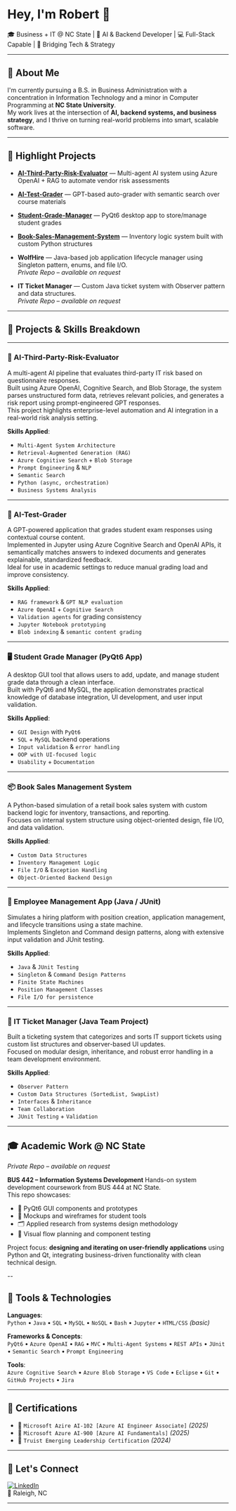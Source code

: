 # Hey, I'm Robert 👋  
🎓 Business + IT @ NC State | 🤖 AI & Backend Developer | 💻 Full-Stack Capable | 🔗 Bridging Tech & Strategy

---

## 💼 About Me

I'm currently pursuing a B.S. in Business Administration with a concentration in Information Technology and a minor in Computer Programming at **NC State University**.  
My work lives at the intersection of **AI, backend systems, and business strategy**, and I thrive on turning real-world problems into smart, scalable software.

---

## 🚀 Highlight Projects

- **[AI-Third-Party-Risk-Evaluator](https://github.com/robertpatel28/AI-Third-Party-Risk-Evaluator)** — Multi-agent AI system using Azure OpenAI + RAG to automate vendor risk assessments  
- **[AI-Test-Grader](https://github.com/robertpatel28/AI-Test-Grader)** — GPT-based auto-grader with semantic search over course materials  
- **[Student-Grade-Manager](https://github.com/robertpatel28/Student-Grade-Manager)** — PyQt6 desktop app to store/manage student grades  
- **[Book-Sales-Management-System](https://github.com/robertpatel28/Book-Sales-Management-System)** — Inventory logic system built with custom Python structures
- **WolfHire** — Java-based job application lifecycle manager using Singleton pattern, enums, and file I/O.  
  _Private Repo – available on request_

- **IT Ticket Manager** — Custom Java ticket system with Observer pattern and data structures.  
  _Private Repo – available on request_

---

## 🧠 Projects & Skills Breakdown

---

### 🤖 AI-Third-Party-Risk-Evaluator  
A multi-agent AI pipeline that evaluates third-party IT risk based on questionnaire responses.  
Built using Azure OpenAI, Cognitive Search, and Blob Storage, the system parses unstructured form data, retrieves relevant policies, and generates a risk report using prompt-engineered GPT responses.  
This project highlights enterprise-level automation and AI integration in a real-world risk analysis setting.

**Skills Applied**:  
- `Multi-Agent System Architecture`  
- `Retrieval-Augmented Generation (RAG)`  
- `Azure Cognitive Search` + `Blob Storage`  
- `Prompt Engineering` & `NLP`  
- `Semantic Search`  
- `Python (async, orchestration)`  
- `Business Systems Analysis`

---

### 🧠 AI-Test-Grader  
A GPT-powered application that grades student exam responses using contextual course content.  
Implemented in Jupyter using Azure Cognitive Search and OpenAI APIs, it semantically matches answers to indexed documents and generates explainable, standardized feedback.  
Ideal for use in academic settings to reduce manual grading load and improve consistency.

**Skills Applied**:  
- `RAG framework` & `GPT NLP evaluation`  
- `Azure OpenAI` + `Cognitive Search`  
- `Validation agents` for grading consistency  
- `Jupyter Notebook prototyping`  
- `Blob indexing` & `semantic content grading`

---

### 🖥️ Student Grade Manager (PyQt6 App)  
A desktop GUI tool that allows users to add, update, and manage student grade data through a clean interface.  
Built with PyQt6 and MySQL, the application demonstrates practical knowledge of database integration, UI development, and user input validation.

**Skills Applied**:  
- `GUI Design` with `PyQt6`  
- `SQL` + `MySQL` backend operations  
- `Input validation` & `error handling`  
- `OOP with UI-focused logic`  
- `Usability` + `Documentation`

---

### 📦 Book Sales Management System  
A Python-based simulation of a retail book sales system with custom backend logic for inventory, transactions, and reporting.  
Focuses on internal system structure using object-oriented design, file I/O, and data validation.

**Skills Applied**:  
- `Custom Data Structures`  
- `Inventory Management Logic`  
- `File I/O` & `Exception Handling`  
- `Object-Oriented Backend Design`

---

### 💼 Employee Management App (Java / JUnit)  
Simulates a hiring platform with position creation, application management, and lifecycle transitions using a state machine.  
Implements Singleton and Command design patterns, along with extensive input validation and JUnit testing.

**Skills Applied**:  
- `Java` & `JUnit Testing`  
- `Singleton` & `Command Design Patterns`  
- `Finite State Machines`  
- `Position Management Classes`  
- `File I/O for persistence`

---

### 🧪 IT Ticket Manager (Java Team Project)  
Built a ticketing system that categorizes and sorts IT support tickets using custom list structures and observer-based UI updates.  
Focused on modular design, inheritance, and robust error handling in a team development environment.

**Skills Applied**:  
- `Observer Pattern`  
- `Custom Data Structures (SortedList, SwapList)`  
- `Interfaces` & `Inheritance`  
- `Team Collaboration`  
- `JUnit Testing` + `Validation`

---

## 🎓 Academic Work @ NC State
_Private Repo – available on request_

**BUS 442 – Information Systems Development**
Hands-on system development coursework from BUS 444 at NC State.  
This repo showcases:
- 🧩 PyQt6 GUI components and prototypes  
- 🧠 Mockups and wireframes for student tools  
- 🗂️ Applied research from systems design methodology  
- 💬 Visual flow planning and component testing

Project focus: **designing and iterating on user-friendly applications** using Python and Qt, integrating business-driven functionality with clean technical design.

--

## 🧰 Tools & Technologies

**Languages**:  
`Python` • `Java` • `SQL` • `MySQL` • `NoSQL` • `Bash` • `Jupyter` • `HTML/CSS` *(basic)*

**Frameworks & Concepts**:  
`PyQt6` • `Azure OpenAI` • `RAG` • `MVC` • `Multi-Agent Systems` • `REST APIs` • `JUnit` • `Semantic Search` • `Prompt Engineering`

**Tools**:  
`Azure Cognitive Search` • `Azure Blob Storage` • `VS Code` • `Eclipse` • `Git` • `GitHub Projects` • `Jira`

---

## 📜 Certifications

- 🧠 `Microsoft Azire AI-102 [Azure AI Engineer Associate]` *(2025)*
- 🧠 `Microsoft Azure AI-900 [Azure AI Fundamentals]` *(2025)*  
- 🧭 `Truist Emerging Leadership Certification` *(2024)*

---

## 📍 Let's Connect

[![LinkedIn](https://img.shields.io/badge/LinkedIn-blue?style=flat&logo=linkedin)](https://www.linkedin.com/in/robertpatel)  
📍 Raleigh, NC  

---

